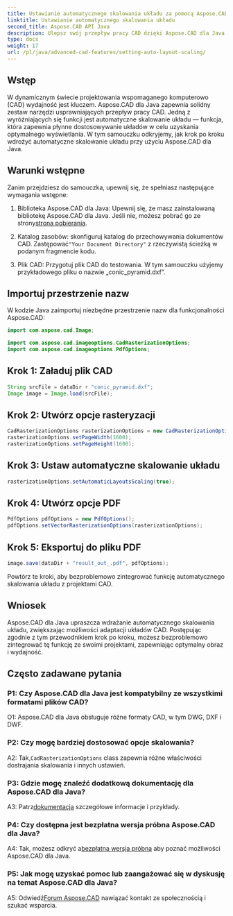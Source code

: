 ```yaml
---
title: Ustawianie automatycznego skalowania układu za pomocą Aspose.CAD dla Java
linktitle: Ustawianie automatycznego skalowania układu
second_title: Aspose.CAD API Java
description: Ulepsz swój przepływ pracy CAD dzięki Aspose.CAD dla Java. Ten przewodnik krok po kroku przedstawia automatyczne skalowanie układu, zapewniające optymalny obraz i wydajność. Pobierz bibliotekę, postępuj zgodnie z tutorialem i zrewolucjonizuj swoje projekty CAD.
type: docs
weight: 17
url: /pl/java/advanced-cad-features/setting-auto-layout-scaling/
---
```

## Wstęp

W dynamicznym świecie projektowania wspomaganego komputerowo (CAD) wydajność jest kluczem. Aspose.CAD dla Java zapewnia solidny zestaw narzędzi usprawniających przepływ pracy CAD. Jedną z wyróżniających się funkcji jest automatyczne skalowanie układu — funkcja, która zapewnia płynne dostosowywanie układów w celu uzyskania optymalnego wyświetlania. W tym samouczku odkryjemy, jak krok po kroku wdrożyć automatyczne skalowanie układu przy użyciu Aspose.CAD dla Java.

## Warunki wstępne

Zanim przejdziesz do samouczka, upewnij się, że spełniasz następujące wymagania wstępne:

1.  Biblioteka Aspose.CAD dla Java: Upewnij się, że masz zainstalowaną bibliotekę Aspose.CAD dla Java. Jeśli nie, możesz pobrać go ze strony[strona pobierania](https://releases.aspose.com/cad/java/).

2.  Katalog zasobów: skonfiguruj katalog do przechowywania dokumentów CAD. Zastępować`"Your Document Directory"` z rzeczywistą ścieżką w podanym fragmencie kodu.

3. Plik CAD: Przygotuj plik CAD do testowania. W tym samouczku użyjemy przykładowego pliku o nazwie „conic_pyramid.dxf”.

## Importuj przestrzenie nazw

W kodzie Java zaimportuj niezbędne przestrzenie nazw dla funkcjonalności Aspose.CAD:

```java
import com.aspose.cad.Image;

import com.aspose.cad.imageoptions.CadRasterizationOptions;
import com.aspose.cad.imageoptions.PdfOptions;
```

## Krok 1: Załaduj plik CAD

```java
String srcFile = dataDir + "conic_pyramid.dxf";
Image image = Image.load(srcFile);
```

## Krok 2: Utwórz opcje rasteryzacji

```java
CadRasterizationOptions rasterizationOptions = new CadRasterizationOptions();
rasterizationOptions.setPageWidth(1600);
rasterizationOptions.setPageHeight(1600);
```

## Krok 3: Ustaw automatyczne skalowanie układu

```java
rasterizationOptions.setAutomaticLayoutsScaling(true);
```

## Krok 4: Utwórz opcje PDF

```java
PdfOptions pdfOptions = new PdfOptions();
pdfOptions.setVectorRasterizationOptions(rasterizationOptions);
```

## Krok 5: Eksportuj do pliku PDF

```java
image.save(dataDir + "result_out_.pdf", pdfOptions);
```

Powtórz te kroki, aby bezproblemowo zintegrować funkcję automatycznego skalowania układu z projektami CAD.

## Wniosek

Aspose.CAD dla Java upraszcza wdrażanie automatycznego skalowania układu, zwiększając możliwości adaptacji układów CAD. Postępując zgodnie z tym przewodnikiem krok po kroku, możesz bezproblemowo zintegrować tę funkcję ze swoimi projektami, zapewniając optymalny obraz i wydajność.

## Często zadawane pytania

### P1: Czy Aspose.CAD dla Java jest kompatybilny ze wszystkimi formatami plików CAD?

O1: Aspose.CAD dla Java obsługuje różne formaty CAD, w tym DWG, DXF i DWF.

### P2: Czy mogę bardziej dostosować opcje skalowania?

 A2: Tak,`CadRasterizationOptions` class zapewnia różne właściwości dostrajania skalowania i innych ustawień.

### P3: Gdzie mogę znaleźć dodatkową dokumentację dla Aspose.CAD dla Java?

 A3: Patrz[dokumentacja](https://reference.aspose.com/cad/java/) szczegółowe informacje i przykłady.

### P4: Czy dostępna jest bezpłatna wersja próbna Aspose.CAD dla Java?

 A4: Tak, możesz odkryć a[bezpłatna wersja próbna](https://releases.aspose.com/) aby poznać możliwości Aspose.CAD dla Java.

### P5: Jak mogę uzyskać pomoc lub zaangażować się w dyskusję na temat Aspose.CAD dla Java?

A5: Odwiedź[Forum Aspose.CAD](https://forum.aspose.com/c/cad/19) nawiązać kontakt ze społecznością i szukać wsparcia.